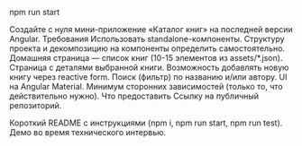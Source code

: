 npm run start

Создайте с нуля мини-приложение «Каталог книг» на последней версии Angular.
Требования
Использовать standalone-компоненты.
Структуру проекта и декомпозицию на компоненты определить самостоятельно.
Домашняя страница — список книг (10-15 элементов из assets/*.json).
Страница с деталями выбранной книги.
Возможность добавлять новую книгу через reactive form.
Поиск (фильтр) по названию и/или автору.
UI на Angular Material.
Минимум сторонних зависимостей (только то, что действительно нужно).
Что предоставить
Ссылку на публичный репозиторий.

Короткий README c инструкциями (npm i, npm run start, npm run test).
Демо во время технического интервью.
